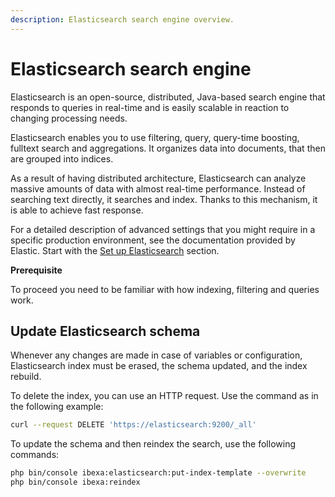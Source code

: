 ```yaml
---
description: Elasticsearch search engine overview.
---
```


# Elasticsearch search engine

Elasticsearch is an open-source, distributed, Java-based search engine that responds to queries
in real-time and is easily scalable in reaction to changing processing needs.

Elasticsearch enables you to use filtering, query, query-time boosting, fulltext search and aggregations. 
It organizes data into documents, that then are grouped into indices.

As a result of having distributed architecture, Elasticsearch can analyze massive amounts of data with almost real-time performance.
Instead of searching text directly, it searches and index. Thanks to this mechanism, it is able to achieve fast response.

For a detailed description of advanced settings that you might require in a specific production environment, 
see the documentation provided by Elastic.
Start with the [Set up Elasticsearch](https://www.elastic.co/guide/en/elasticsearch/reference/7.7/setup.html) section.

**Prerequisite**

To proceed you need to be familiar with how indexing, filtering and queries work.

## Update Elasticsearch schema

Whenever any changes are made in case of variables or configuration, Elasticsearch index must be erased, the schema updated, and the index rebuild.

To delete the index, you can use an HTTP request. Use the command as in the following example:

```bash
curl --request DELETE 'https://elasticsearch:9200/_all'
```

To update the schema and then reindex the search, use the following commands:

```bash
php bin/console ibexa:elasticsearch:put-index-template --overwrite
php bin/console ibexa:reindex
```